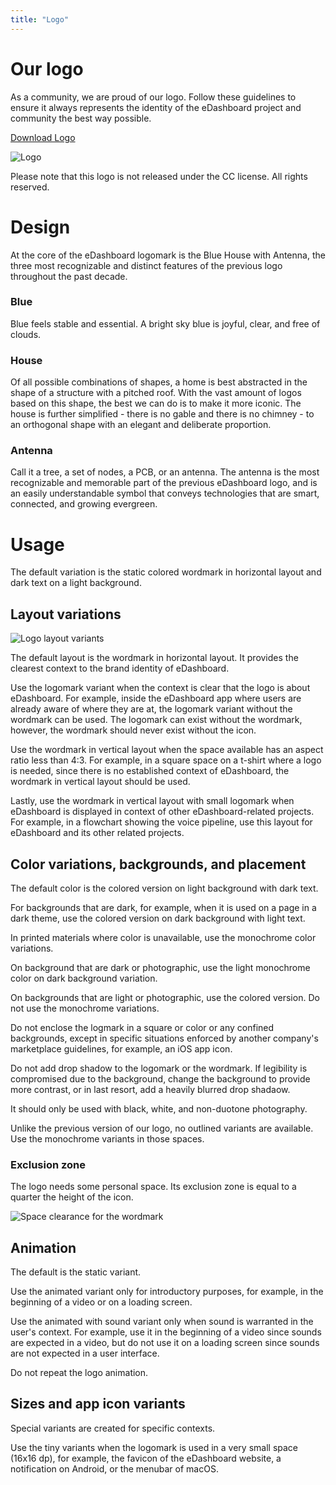 ```yaml
---
title: "Logo"
---
```


# Our logo

As a community, we are proud of our logo. Follow these guidelines to ensure it always represents the identity of the eDashboard project and community the best way possible.

[Download Logo](https://github.com/home-assistant/assets/tree/master/logo)

![Logo](/images/brand/logo.png)

Please note that this logo is not released under the CC license. All rights reserved.

# Design

At the core of the eDashboard logomark is the Blue House with Antenna, the three most recognizable and distinct features of the previous logo throughout the past decade.

### Blue

Blue feels stable and essential. A bright sky blue is joyful, clear, and free of clouds.

### House

Of all possible combinations of shapes, a home is best abstracted in the shape of a structure with a pitched roof. With the vast amount of logos based on this shape, the best we can do is to make it more iconic. The house is further simplified - there is no gable and there is no chimney - to an orthogonal shape with an elegant and deliberate proportion.

### Antenna

Call it a tree, a set of nodes, a PCB, or an antenna. The antenna is the most recognizable and memorable part of the previous eDashboard logo, and is an easily understandable symbol that conveys technologies that are smart, connected, and growing evergreen.

# Usage

The default variation is the static colored wordmark in horizontal layout and dark text on a light background.

## Layout variations

![Logo layout variants](/images/brand/logo-layout-variants.png)

The default layout is the wordmark in horizontal layout. It provides the clearest context to the brand identity of eDashboard.

Use the logomark variant when the context is clear that the logo is about eDashboard. For example, inside the eDashboard app where users are already aware of where they are at, the logomark variant without the wordmark can be used. The logomark can exist without the wordmark, however, the wordmark should never exist without the icon.

Use the wordmark in vertical layout when the space available has an aspect ratio less than 4:3. For example, in a square space on a t-shirt where a logo is needed, since there is no established context of eDashboard, the wordmark in vertical layout should be used.

Lastly, use the wordmark in vertical layout with small logomark when eDashboard is displayed in context of other eDashboard-related projects. For example, in a flowchart showing the voice pipeline, use this layout for eDashboard and its other related projects.

## Color variations, backgrounds, and placement

The default color is the colored version on light background with dark text.

For backgrounds that are dark, for example, when it is used on a page in a dark theme, use the colored version on dark background with light text.

In printed materials where color is unavailable, use the monochrome color variations.

On background that are dark or photographic, use the light monochrome color on dark background variation.

On backgrounds that are light or photographic, use the colored version. Do not use the monochrome variations.

Do not enclose the logmark in a square or color or any confined backgrounds, except in specific situations enforced by another company's marketplace guidelines, for example, an iOS app icon.

Do not add drop shadow to the logomark or the wordmark. If legibility is compromised due to the background, change the background to provide more contrast, or in last resort, add a heavily blurred drop shadaow.

It should only be used with black, white, and non-duotone photography.

Unlike the previous version of our logo, no outlined variants are available. Use the monochrome variants in those spaces.

### Exclusion zone

The logo needs some personal space. Its exclusion zone is equal to a quarter the height of the icon.

![Space clearance for the wordmark](/images/brand/logo-exclusion-zone.png)

## Animation

The default is the static variant.

Use the animated variant only for introductory purposes, for example, in the beginning of a video or on a loading screen.

Use the animated with sound variant only when sound is warranted in the user's context. For example, use it in the beginning of a video since sounds are expected in a video, but do not use it on a loading screen since sounds are not expected in a user interface.

Do not repeat the logo animation.

## Sizes and app icon variants

Special variants are created for specific contexts.

Use the tiny variants when the logomark is used in a very small space (16x16 dp), for example, the favicon of the eDashboard website, a notification on Android, or the menubar of macOS.
